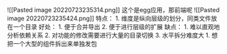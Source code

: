 
![[Pasted image 20220723235314.png]]
这个是egg应用，那前端呢
![[Pasted image 20220723235424.png]]
特点：
	1. 维度是纵向层级的划分，同类文件放在一个目录
好处：
	1. 便于合并导出
	2. 便于进行层级的扩展
缺点：
	1. 难以直观地分析依赖关系
	2. 对功能的修改需要进行大量的目录切换
	3. 水平拆分难度大
		1. 想把一个大型的组件拆出来单独发包